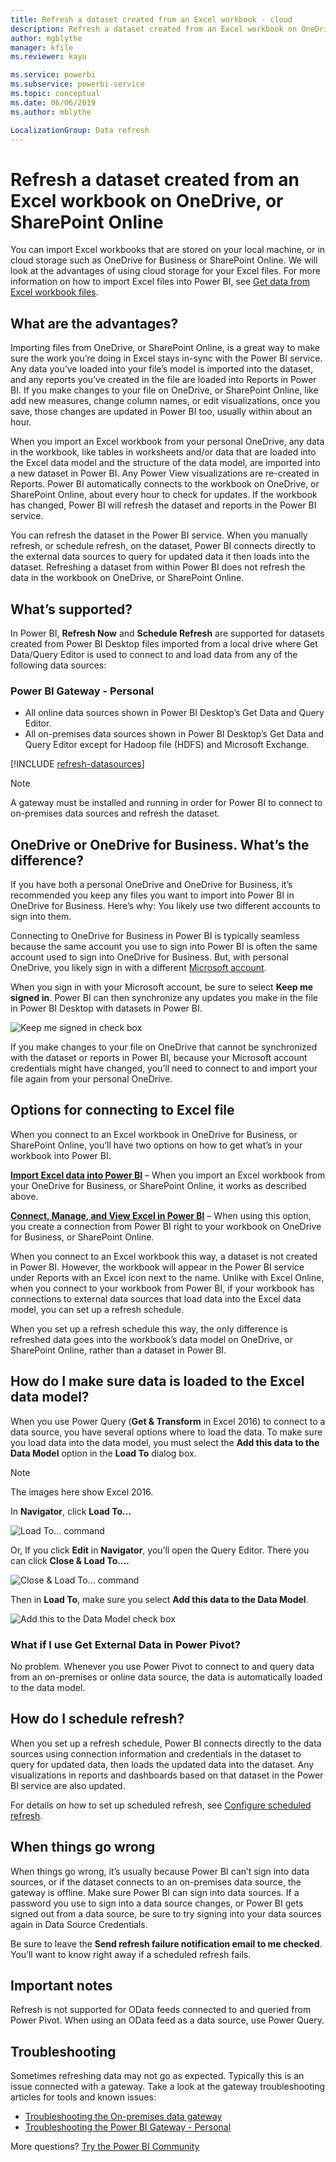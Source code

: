 ```yaml
---
title: Refresh a dataset created from an Excel workbook - cloud
description: Refresh a dataset created from an Excel workbook on OneDrive, or SharePoint Online
author: mgblythe
manager: kfile
ms.reviewer: kayu

ms.service: powerbi
ms.subservice: powerbi-service
ms.topic: conceptual
ms.date: 06/06/2019
ms.author: mblythe

LocalizationGroup: Data refresh
---
```

# Refresh a dataset created from an Excel workbook on OneDrive, or SharePoint Online

You can import Excel workbooks that are stored on your local machine, or in cloud storage such as OneDrive for Business or SharePoint Online. We will look at the advantages of using cloud storage for your Excel files. For more information on how to import Excel files into Power BI, see [Get data from Excel workbook files](service-excel-workbook-files.md).

## What are the advantages?

Importing files from OneDrive, or SharePoint Online, is a great way to make sure the work you’re doing in Excel stays in-sync with the Power BI service. Any data you’ve loaded into your file’s model is imported into the dataset, and any reports you’ve created in the file are loaded into Reports in Power BI. If you make changes to your file on OneDrive, or SharePoint Online, like add new measures, change column names, or edit visualizations, once you save, those changes are updated in Power BI too, usually within about an hour.

When you import an Excel workbook from your personal OneDrive, any data in the workbook, like tables in worksheets and/or data that are loaded into the Excel data model and the structure of the data model, are imported into a new dataset in Power BI. Any Power View visualizations are re-created in Reports. Power BI automatically connects to the workbook on OneDrive, or SharePoint Online, about every hour to check for updates. If the workbook has changed, Power BI will refresh the dataset and reports in the Power BI service.

You can refresh the dataset in the Power BI service. When you manually refresh, or schedule refresh, on the dataset, Power BI connects directly to the external data sources to query for updated data it then loads into the dataset. Refreshing a dataset from within Power BI does not refresh the data in the workbook on OneDrive, or SharePoint Online. 

## What’s supported?

In Power BI, **Refresh Now** and **Schedule Refresh** are supported for datasets created from Power BI Desktop files imported from a local drive where Get Data/Query Editor is used to connect to and load data from any of the following data sources:  

### Power BI Gateway - Personal

* All online data sources shown in Power BI Desktop’s Get Data and Query Editor.
* All on-premises data sources shown in Power BI Desktop’s Get Data and Query Editor except for Hadoop file (HDFS) and Microsoft Exchange.

<!-- Refresh Data sources-->
[!INCLUDE [refresh-datasources](./includes/refresh-datasources.md)]

> [!NOTE]
> A gateway must be installed and running in order for Power BI to connect to on-premises data sources and refresh the dataset.
>
>

## OneDrive or OneDrive for Business. What’s the difference?

If you have both a personal OneDrive and OneDrive for Business, it’s recommended you keep any files you want to import into Power BI in OneDrive for Business. Here’s why: You likely use two different accounts to sign into them.

Connecting to OneDrive for Business in Power BI is typically seamless because the same account you use to sign into Power BI is often the same account used to sign into OneDrive for Business. But, with personal OneDrive, you likely sign in with a different [Microsoft account](https://account.microsoft.com).

When you sign in with your Microsoft account, be sure to select **Keep me signed in**. Power BI can then synchronize any updates you make in the file in Power BI Desktop with datasets in Power BI.  

![Keep me signed in check box](media/refresh-excel-file-onedrive/refresh_signin_keepmesignedin.png)

If you make changes to your file on OneDrive that cannot be synchronized with the dataset or reports in Power BI, because your Microsoft account credentials might have changed, you’ll need to connect to and import your file again from your personal OneDrive.

## Options for connecting to Excel file

When you connect to an Excel workbook in OneDrive for Business, or SharePoint Online, you’ll have two options on how to get what’s in your workbook into Power BI.

[**Import Excel data into Power BI**](service-excel-workbook-files.md#import-or-connect-to-an-excel-workbook-from-power-bi) – When you import an Excel workbook from your OneDrive for Business, or SharePoint Online, it works as described above.

[**Connect, Manage, and View Excel in Power BI**](service-excel-workbook-files.md#one-excel-workbook--two-ways-to-use-it) – When using this option, you create a connection from Power BI right to your workbook on OneDrive for Business, or SharePoint Online.

When you connect to an Excel workbook this way, a dataset is not created in Power BI. However, the workbook will appear in the Power BI service under Reports with an Excel icon next to the name. Unlike with Excel Online, when you connect to your workbook from Power BI, if your workbook has connections to external data sources that load data into the Excel data model, you can set up a refresh schedule.

When you set up a refresh schedule this way, the only difference is refreshed data goes into the workbook’s data model on OneDrive, or SharePoint Online, rather than a dataset in Power BI.

## How do I make sure data is loaded to the Excel data model?

When you use Power Query (**Get & Transform** in Excel 2016) to connect to a data source, you have several options where to load the data. To make sure you load data into the data model, you must select the **Add this data to the Data Model** option in the **Load To** dialog box.

> [!NOTE]
> The images here show Excel 2016.
>
>

In **Navigator**, click **Load To…**  

![Load To... command](media/refresh-excel-file-onedrive/refresh_loadtodm_1.png)

Or, If you click **Edit** in **Navigator**, you’ll open the Query Editor. There you can click **Close & Load To….**  

![Close & Load To... command](media/refresh-excel-file-onedrive/refresh_loadtodm_2.png)

Then in **Load To**, make sure you select **Add this data to the Data Model**.  

![Add this to the Data Model check box](media/refresh-excel-file-onedrive/refresh_loadtodm_3.png)

### What if I use Get External Data in Power Pivot?

No problem. Whenever you use Power Pivot to connect to and query data from an on-premises or online data source, the data is automatically loaded to the data model.

## How do I schedule refresh?

When you set up a refresh schedule, Power BI connects directly to the data sources using connection information and credentials in the dataset to query for updated data, then loads the updated data into the dataset. Any visualizations in reports and dashboards based on that dataset in the Power BI service are also updated.

For details on how to set up scheduled refresh, see [Configure scheduled refresh](refresh-scheduled-refresh.md).

## When things go wrong

When things go wrong, it’s usually because Power BI can’t sign into data sources, or if the dataset connects to an on-premises data source, the gateway is offline. Make sure Power BI can sign into data sources. If a password you use to sign into a data source changes, or Power BI gets signed out from a data source, be sure to try signing into your data sources again in Data Source Credentials.

Be sure to leave the **Send refresh failure notification email to me checked**. You’ll want to know right away if a scheduled refresh fails.

## Important notes

Refresh is not supported for OData feeds connected to and queried from Power Pivot. When using an OData feed as a data source, use Power Query.

## Troubleshooting

Sometimes refreshing data may not go as expected. Typically this is an issue connected with a gateway. Take a look at the gateway troubleshooting articles for tools and known issues:

- [Troubleshooting the On-premises data gateway](service-gateway-onprem-tshoot.md)
- [Troubleshooting the Power BI Gateway - Personal](service-admin-troubleshooting-power-bi-personal-gateway.md)

More questions? [Try the Power BI Community](http://community.powerbi.com/)

